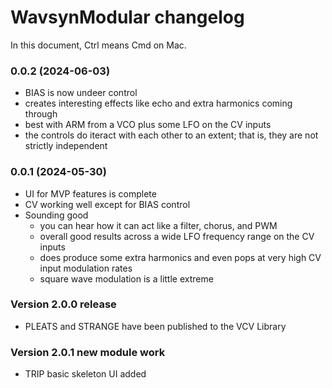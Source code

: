 # WavsynModular changelog
In this document, Ctrl means Cmd on Mac.

### 0.0.2 (2024-06-03)
- BIAS is now undeer control
- creates interesting effects like echo and extra harmonics coming through
- best with ARM from a VCO plus some LFO on the CV inputs
- the controls do iteract with each other to an extent; that is, they are not strictly independent
### 0.0.1 (2024-05-30)
- UI for MVP features is complete
- CV working well except for BIAS control
- Sounding good
    - you can hear how it can act like a filter, chorus, and PWM
    - overall good results across a wide LFO frequency range on the CV inputs
	- does produce some extra harmonics and even pops at very high CV input modulation rates
    - square wave modulation is a little extreme

### Version 2.0.0 release
- PLEATS and STRANGE have been published to the VCV Library
### Version 2.0.1 new module work
- TRIP basic skeleton UI added

